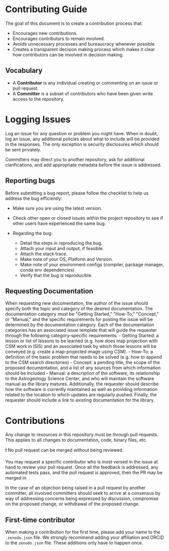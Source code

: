 # Contributing Guide

The goal of this document is to create a contribution process that:

* Encourages new contributions.
* Encourages contributors to remain involved.
* Avoids unnecessary processes and bureaucracy whenever possible.
* Creates a transparent decision making process which makes it clear how
contributors can be involved in decision making.


## Vocabulary

* A **Contributor** is any individual creating or commenting on an issue or pull request.
* A **Committer** is a subset of contributors who have been given write access to the repository.


# Logging Issues

Log an issue for any question or problem you might have. When in doubt, log an issue,
any additional policies about what to include will be provided in the responses. The only
exception is security disclosures which should be sent privately.

Committers may direct you to another repository, ask for additional clarifications, and
add appropriate metadata before the issue is addressed.


## Reporting bugs

Before submitting a bug report, please follow the checklist to help us address the bug efficiently:

- Make sure you are using the latest version.
- Check other open or closed issues within the project repository to see if other users have experienced the same bug. 
- Regarding the bug:

    - Detail the steps in reproducing the bug.
    - Attach your input and output, if feasible.
    - Attach the stack trace.
    - Make note of your OS, Platform and Version.
    - Make note of your environment configs (compiler, package manager, conda env dependencies)
    - Verify that the bug is reproducible.

## Requesting Documentation

When requesting new documentation, the author of the issue should specify both the topic and category of the desired documentation.  The documentation category must be "Getting Started," "How-To," "Concept," or "Manual," and the specific requirements for posting the issue will be determined by the documentation category.  Each of the documentation categories has an associated issue template that will guide the requester through the following category-specific requirements:
    - Getting Started: a lesson or list of lessons to be learned (e.g. how does map projection with CSM work in ISIS) and an associated task by which those lessons will be conveyed (e.g. create a map-projected image using CSM).
    - How-To: a definition of the basic problem that needs to be solved (e.g. how to append to the CSM search directories)
    - Concept: a pending title, the scope of the proposed documentation, and a list of any sources from which information should be included
    - Manual: a description of the software, its relationship to the Astrogeology Science Center, and who will maintain the software manual as the library matures.  Additionally, the requester should describe how the software is currently maintained as well as providing information related to the location to which updates are regularly pushed.  Finally, the requester should include a link to existing documentation for the library.

# Contributions

Any change to resources in this repository must be through pull requests. This applies to all changes
to documentation, code, binary files, etc.

:exclamation: No pull request can be merged without being reviewed.

You may request a specific contributor who is most versed in the issue at hand to review your pull request. Once all the feedback is addressed, any automated tests pass, and the pull request is approved, then the PR may be merged in. 

In the case of an objection being raised in a pull request by another committer, all involved
committers should seek to arrive at a consensus by way of addressing concerns being expressed
by discussion, compromise on the proposed change, or withdrawal of the proposed change.

## First-time contributor
When making a contribution for the first time, please add your name to the `.zenodo.json` file. We strongly recommend adding your affiliation and ORCiD to the `zenodo.json` file. These additions only have to happen once.
